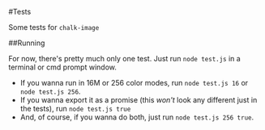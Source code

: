 #Tests

Some tests for `chalk-image`

##Running

For now, there's pretty much only one test. Just run `node test.js` in a terminal or cmd prompt window. 

 - If you wanna run in 16M or 256 color modes, run `node test.js 16` or `node test.js 256`.
 - If you wanna export it as a promise (this *won't* look any different just in the tests), run `node test.js true`
 - And, of course, if you wanna do both, just run `node test.js 256 true`. 

